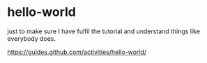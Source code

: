 # hello-world

just to make sure I have fulfil the tutorial and understand things like everybody does.

https://guides.github.com/activities/hello-world/
